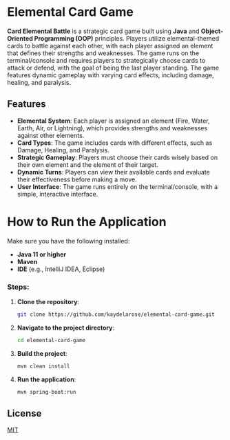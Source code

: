 # Elemental Card Game

**Card Elemental Battle** is a strategic card game built using **Java** and **Object-Oriented Programming (OOP)** principles. Players utilize elemental-themed cards to battle against each other, with each player assigned an element that defines their strengths and weaknesses. The game runs on the terminal/console and requires players to strategically choose cards to attack or defend, with the goal of being the last player standing. The game features dynamic gameplay with varying card effects, including damage, healing, and paralysis.

## Features

- **Elemental System**: Each player is assigned an element (Fire, Water, Earth, Air, or Lightning), which provides strengths and weaknesses against other elements.
- **Card Types**: The game includes cards with different effects, such as Damage, Healing, and Paralysis.
- **Strategic Gameplay**: Players must choose their cards wisely based on their own element and the element of their target.
- **Dynamic Turns**: Players can view their available cards and evaluate their effectiveness before making a move.
- **User Interface**: The game runs entirely on the terminal/console, with a simple, interactive interface.

# How to Run the Application

Make sure you have the following installed:

- **Java 11 or higher**
- **Maven**
- **IDE** (e.g., IntelliJ IDEA, Eclipse)

### Steps:

1. **Clone the repository**:
   ```bash
   git clone https://github.com/kaydelarose/elemental-card-game.git
2. **Navigate to the project directory**:
   ```bash
   cd elemental-card-game
3. **Build the project**:
    ```bash
   mvn clean install
4. **Run the application**:
   ```bash
   mvn spring-boot:run

## License

[MIT](https://choosealicense.com/licenses/mit/)
